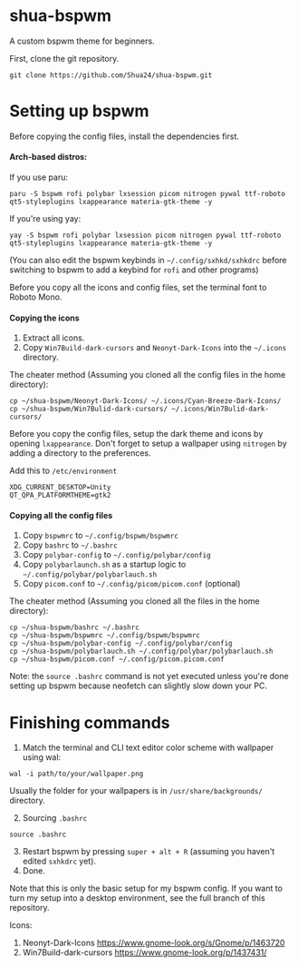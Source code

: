 # shua-bspwm
A custom bspwm theme for beginners.

First, clone the git repository.
```
git clone https://github.com/Shua24/shua-bspwm.git
```
# Setting up bspwm

Before copying the config files, install the dependencies first.
#### Arch-based distros:
If you use paru:
```
paru -S bspwm rofi polybar lxsession picom nitrogen pywal ttf-roboto qt5-styleplugins lxappearance materia-gtk-theme -y
```
If you're using yay:
```
yay -S bspwm rofi polybar lxsession picom nitrogen pywal ttf-roboto qt5-styleplugins lxappearance materia-gtk-theme -y
```
(You can also edit the bspwm keybinds in `~/.config/sxhkd/sxhkdrc` before switching to bspwm to add a keybind for `rofi` and other programs)

Before you copy all the icons and config files, set the terminal font to Roboto Mono.

#### Copying the icons
1) Extract all icons.
2) Copy `Win7Build-dark-cursors` and `Neonyt-Dark-Icons` into the `~/.icons` directory.

The cheater method (Assuming you cloned all the config files in the home directory):
```
cp ~/shua-bspwm/Neonyt-Dark-Icons/ ~/.icons/Cyan-Breeze-Dark-Icons/
cp ~/shua-bspwm/Win7Bulid-dark-cursors/ ~/.icons/Win7Bulid-dark-cursors/
```
Before you copy the config files, setup the dark theme and icons by opening `lxappearance`. Don't forget to setup a wallpaper using `nitrogen` by adding a directory to the preferences.

Add this to `/etc/environment`
```
XDG_CURRENT_DESKTOP=Unity
QT_QPA_PLATFORMTHEME=gtk2
```

#### Copying all the config files

1) Copy `bspwmrc` to `~/.config/bspwm/bspwmrc`
2) Copy `bashrc` to `~/.bashrc`
3) Copy `polybar-config` to `~/.config/polybar/config`
4) Copy `polybarlaunch.sh` as a startup logic to `~/.config/polybar/polybarlauch.sh`
5) Copy `picom.conf` to `~/.config/picom/picom.conf` (optional)

The cheater method (Assuming you cloned all the files in the home directory):
```
cp ~/shua-bspwm/bashrc ~/.bashrc
cp ~/shua-bspwm/bspwmrc ~/.config/bspwm/bspwmrc
cp ~/shua-bspwm/polybar-config ~/.config/polybar/config
cp ~/shua-bspwm/polybarlauch.sh ~/.config/polybar/polybarlauch.sh
cp ~/shua-bspwm/picom.conf ~/.config/picom.picom.conf
```

Note: the `source .bashrc` command is not yet executed unless you're done setting up bspwm because neofetch can slightly slow down your PC.

# Finishing commands

1) Match the terminal and CLI text editor color scheme with wallpaper using wal:
```
wal -i path/to/your/wallpaper.png
```
Usually the folder for your wallpapers is in `/usr/share/backgrounds/` directory.

2) Sourcing `.bashrc`
```
source .bashrc
```
3) Restart bspwm by pressing `super + alt + R` (assuming you haven't edited `sxhkdrc` yet).
4) Done.

Note that this is only the basic setup for my bspwm config. If you want to turn my setup into a desktop environment, see the full branch of this repository.

Icons:
1) Neonyt-Dark-Icons https://www.gnome-look.org/s/Gnome/p/1463720
2) Win7Build-dark-cursors https://www.gnome-look.org/p/1437431/
